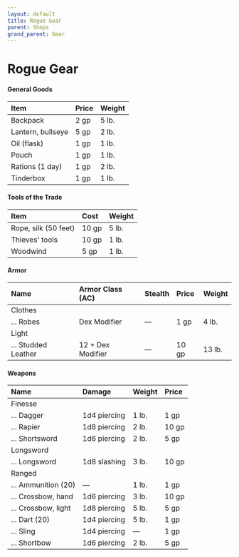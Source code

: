 ```yaml
---
layout: default
title: Rogue Gear
parent: Shops
grand_parent: Gear
---
```


# Rogue Gear

#### General Goods

| Item              | Price | Weight |
| :---------------- | :---- | :----- |
| Backpack          | 2 gp  | 5 lb.  |
| Lantern, bullseye | 5 gp  | 2 lb.  |
| Oil (flask)       | 1 gp  | 1 lb.  |
| Pouch             | 1 gp  | 1 lb.  |
| Rations (1 day)   | 1 gp  | 2 lb.  |
| Tinderbox         | 1 gp  | 1 lb.  |

#### Tools of the Trade

| Item                 | Cost  | Weight |
| :------------------- | :---- | :----- |
| Rope, silk (50 feet) | 10 gp | 5 lb.  |
| Thieves' tools       | 10 gp | 1 lb.  |
| Woodwind             | 5 gp  | 1 lb.  |

#### Armor

| Name                | Armor Class (AC)  | Stealth | Price | Weight |
| :------------------ | :---------------- | :------ | :---- | :----- |
| Clothes             |                   |         |       |        |
| ... Robes           | Dex Modifier      | —       | 1 gp  | 4 lb.  |
| Light               |                   |         |       |        |
| ... Studded Leather | 12 + Dex Modifier | —       | 10 gp | 13 lb. |

#### Weapons

| Name                | Damage          | Weight | Price | 
| :------------------ | :-------------- | :----- | :---- | 
| Finesse             |                 |        |       | 
| ... Dagger          | 1d4 piercing    | 1 lb.  | 1 gp  | 
| ... Rapier          | 1d8 piercing    | 2 lb.  | 10 gp | 
| ... Shortsword      | 1d6 piercing    | 2 lb.  | 5 gp  | 
| Longsword           |                 |        |       | 
| ... Longsword       | 1d8 slashing    | 3 lb.  | 10 gp | 
| Ranged              |                 |        |       | 
| ... Ammunition (20) | —               | 1 lb.  | 1 gp  | 
| ... Crossbow, hand  | 1d6 piercing    | 3 lb.  | 10 gp | 
| ... Crossbow, light | 1d8 piercing    | 5 lb.  | 5 gp  | 
| ... Dart (20)       | 1d4 piercing    | 5 lb.  | 1 gp  | 
| ... Sling           | 1d4 piercing    | —      | 1 gp  | 
| ... Shortbow        | 1d6 piercing    | 2 lb.  | 5 gp  | 


<!-- | Name                | Damage          | Weight | Price | Properties                                                         |
| :------------------ | :-------------- | :----- | :---- | :----------------------------------------------------------------- |
| Finesse             |                 |        |       |                                                                    |
| ... Dagger          | 1d4 piercing    | 1 lb.  | 1 gp  | Finesse, light, thrown (20/60), **wizard**                         |
| ... Rapier          | 1d8 piercing    | 2 lb.  | 10 gp | Finesse, **martial**, **rogue**                                    |
| ... Shortsword      | 1d6 piercing    | 2 lb.  | 5 gp  | Finesse, light, **martial**, **elf**, **rogue**                    |
| Light               |                 |        |       |                                                                    |
| ... Handaxe         | 1d6 slashing    | 2 lb.  | 5 gp  | Light, thrown (20/60), **dwarf**                                   |
| ... Light Hammer    | 1d4 bludgeoning | 2 lb.  | 1 gp  | Light, thrown (20/60), **dwarf**                                   |
| Longsword           |                 |        |       |                                                                    |
| ... Longsword       | 1d8 slashing    | 3 lb.  | 10 gp | Versatile (1d10), **martial**, **elf**, **rogue**                  |
| Ranged              |                 |        |       |                                                                    |
| ... Ammunition (20) | —               | 1 lb.  | 1 gp  | Ammunition                                                         |
| ... Crossbow, hand  | 1d6 piercing    | 3 lb.  | 10 gp | Ammunition, range (30/120), light, loading, **martial**, **rogue** |
| ... Crossbow, light | 1d8 piercing    | 5 lb.  | 5 gp  | Ammunition, range (80/320), loading, two-handed, **wizard**        |
| ... Dart (20)       | 1d4 piercing    | 5 lb.  | 1 gp  | Finesse, thrown (20/60), **wizard**                                |
| ... Sling           | 1d4 piercing    | —      | 1 gp  | Ammunition, range (30/120), **wizard**                             |
| ... Shortbow        | 1d6 piercing    | 2 lb.  | 5 gp  | Ammunition, range (80/320), two-handed, **elf**                    | -->
